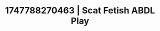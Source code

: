 ---
categories:
- Retro fantasy play
- Sex Olympics
- Inclusive desire
- Dirty whispers
- Ethical porn
image: /assets/images/1747788270463.png
layout: post
seo:
  description: Featured content with exclusive ABDL Play, Scat Fetish. HD images available.
  keywords: ABDL Play, Scat Fetish
  og_image: /assets/images/1747788270463.png
  schema_type: VisualArtwork
tags:
- ABDL Play
- Scat Fetish
- '#1747788270463'
title: 1747788270463 | Scat Fetish ABDL Play
---